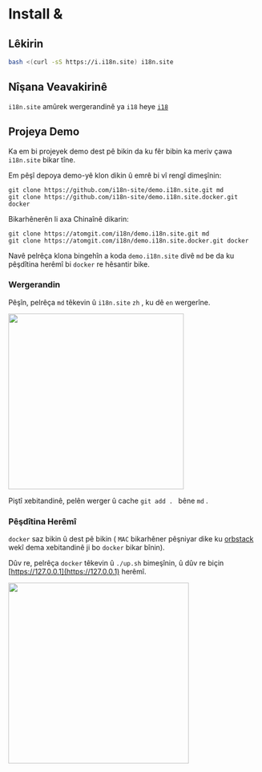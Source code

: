 # Install &

## Lêkirin

```sh
bash <(curl -sS https://i.i18n.site) i18n.site
```

## Nîşana Veavakirinê

`i18n.site` amûrek wergerandinê ya `i18` heye [`i18`](/i18/use)

## Projeya Demo

Ka em bi projeyek demo dest pê bikin da ku fêr bibin ka meriv çawa `i18n.site` bikar tîne.

Em pêşî depoya demo-yê klon dikin û emrê bi vî rengî dimeşînin:

```
git clone https://github.com/i18n-site/demo.i18n.site.git md
git clone https://github.com/i18n-site/demo.i18n.site.docker.git docker
```

Bikarhênerên li axa Chinaînê dikarin:

```
git clone https://atomgit.com/i18n/demo.i18n.site.git md
git clone https://atomgit.com/i18n/demo.i18n.site.docker.git docker
```

Navê pelrêça klona bingehîn a koda `demo.i18n.site` divê `md` be da ku pêşdîtina herêmî bi `docker` re hêsantir bike.

### Wergerandin

Pêşîn, pelrêça `md` têkevin û `i18n.site` `zh` , ku dê `en` wergerîne.

<img src="https://p.3ti.site/1721114619.avif" style="width:350px">

Piştî xebitandinê, pelên werger û cache `git add . ` bêne `md` .

### Pêşdîtina Herêmî

`docker` saz bikin û dest pê bikin ( `MAC` bikarhêner pêşniyar dike ku [orbstack](https://orbstack.dev) wekî dema xebitandinê ji bo `docker` bikar bînin).

Dûv re, pelrêça `docker` têkevin û `./up.sh` bimeşînin, û dûv re biçin [https://127.0.0.1](https://127.0.0.1) herêmî.

<img src="//p.3ti.site/1721104238.avif" style="width:360px">